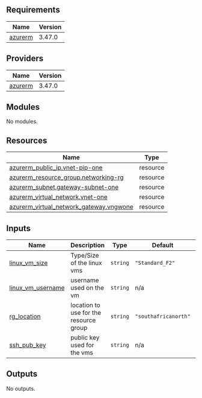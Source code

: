 <!-- BEGINNING OF PRE-COMMIT-TERRAFORM DOCS HOOK -->
## Requirements

| Name | Version |
|------|---------|
| <a name="requirement_azurerm"></a> [azurerm](#requirement\_azurerm) | 3.47.0 |

## Providers

| Name | Version |
|------|---------|
| <a name="provider_azurerm"></a> [azurerm](#provider\_azurerm) | 3.47.0 |

## Modules

No modules.

## Resources

| Name | Type |
|------|------|
| [azurerm_public_ip.vnet-pip-one](https://registry.terraform.io/providers/hashicorp/azurerm/3.47.0/docs/resources/public_ip) | resource |
| [azurerm_resource_group.networking-rg](https://registry.terraform.io/providers/hashicorp/azurerm/3.47.0/docs/resources/resource_group) | resource |
| [azurerm_subnet.gateway-subnet-one](https://registry.terraform.io/providers/hashicorp/azurerm/3.47.0/docs/resources/subnet) | resource |
| [azurerm_virtual_network.vnet-one](https://registry.terraform.io/providers/hashicorp/azurerm/3.47.0/docs/resources/virtual_network) | resource |
| [azurerm_virtual_network_gateway.vngwone](https://registry.terraform.io/providers/hashicorp/azurerm/3.47.0/docs/resources/virtual_network_gateway) | resource |

## Inputs

| Name | Description | Type | Default | Required |
|------|-------------|------|---------|:--------:|
| <a name="input_linux_vm_size"></a> [linux\_vm\_size](#input\_linux\_vm\_size) | Type/Size of the linux vms | `string` | `"Standard_F2"` | no |
| <a name="input_linux_vm_username"></a> [linux\_vm\_username](#input\_linux\_vm\_username) | username used on the vm | `string` | n/a | yes |
| <a name="input_rg_location"></a> [rg\_location](#input\_rg\_location) | location to use for the resource group | `string` | `"southafricanorth"` | no |
| <a name="input_ssh_pub_key"></a> [ssh\_pub\_key](#input\_ssh\_pub\_key) | public key used for the vms | `string` | n/a | yes |

## Outputs

No outputs.
<!-- END OF PRE-COMMIT-TERRAFORM DOCS HOOK -->
